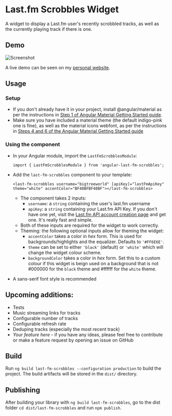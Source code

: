 # Last.fm Scrobbles Widget

A widget to display a Last.fm user's recently scrobbled tracks, as well as the currently playing track if there is one.

## Demo

![Screenshot](https://i.imgur.com/UoZhZRg.png)

A live demo can be seen on my [personal website](https://rameez.me).

## Usage

### Setup

- If you don't already have it in your project, install @angular/material as per the instructions in [Step 1 of Angular Material Getting Started guide](https://material.angular.io/guide/getting-started#step-1-install-angular-material-angular-cdk-and-angular-animations).
- Make sure you have included a material theme (the default indigo-pink one is fine), as well as the material icons webfont, as per the instructions in [Steps 4 and 6 of the Angular Material Getting Started guide](https://material.angular.io/guide/getting-started#step-4-include-a-theme)

### Using the component

- In your Angular module, import the `LastFmScrobblesModule`:

  `import { LastFmScrobblesModule } from 'angular-last-fm-scrobbles';`

- Add the `last-fm-scrobbles` component to your template:

  `<last-fm-scrobbles username="bigtreeworld" [apiKey]="lastFmApiKey" theme="white" accentColor="BF40BFBF40BF"></last-fm-scrobbles>`

  - The component takes 2 inputs:
    - `username`: a `string` containing the user's last.fm username
    - `apiKey`: a `string` containing your Last.fm API Key. If you don't have one yet, visit the [Last.fm API account creation page](https://www.last.fm/api/account/create) and get one. It's really fast and simple.
  - Both of these inputs are required for the widget to work correctly.
  - Theming: the following optional inputs allow for theming the widget:
    - `accentColor` takes a color in _hex_ form. This is used for backgrounds/highlights and the equalizer. Defaults to `'#FF6E6E'`.
    - `theme` can be set to either `'black'` (default) or `'white'` which will change the widget colour scheme.
    - `backgroundColor` takes a color in _hex_ form. Set this to a custom colour if this widget is beign used on a background that is not #000000 for the `black` theme and #ffffff for the `white` theme.

- A sans-serif font style is recommended

## Upcoming additions:

- Tests
- Music streaming links for tracks
- Configurable number of tracks
- Configurable refresh rate
- Deduping tracks (especially the most recent track)
- _Your feature here_ - if you have any ideas, please feel free to contribute or make a feature request by opening an issue on GitHub

## Build

Run `ng build last-fm-scrobbles --configuration production` to build the project. The build artifacts will be stored in the `dist/` directory.

## Publishing

After building your library with `ng build last-fm-scrobbles`, go to the dist folder `cd dist/last-fm-scrobbles` and run `npm publish`.
